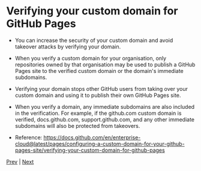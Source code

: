 # Verifying your custom domain for GitHub Pages

- You can increase the security of your custom domain and avoid takeover attacks by verifying your domain.

- When you verify a custom domain for your organisation, only repositories owned by that organisation may be used to publish a GitHub Pages site to the verified custom domain or the domain's immediate subdomains.

- Verifying your domain stops other GitHub users from taking over your custom domain and using it to publish their own GitHub Pages site.

- When you verify a domain, any immediate subdomains are also included in the verification. For example, if the github.com custom domain is verified, docs.github.com, support.github.com, and any other immediate subdomains will also be protected from takeovers.

- Reference: https://docs.github.com/en/enterprise-cloud@latest/pages/configuring-a-custom-domain-for-your-github-pages-site/verifying-your-custom-domain-for-github-pages

[Prev](Page15.md) | [Next](Page17.md)